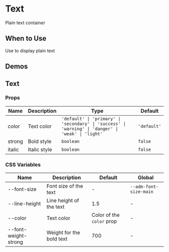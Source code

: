 # Text

Plain text container

## When to Use

Use to display plain text

## Demos

<code src="./demos/demo1.tsx"></code>

## Text

### Props

| Name | Description | Type | Default |
| --- | --- | --- | --- |
| color | Text color | `'default' \| 'primary' \| 'secondary' \| 'success' \| 'warning' \| 'danger' \| 'weak' \| 'light'` | `'default'` |
| strong | Bold style | `boolean` | `false` |
| italic | Italic style | `boolean` | `false` |

### CSS Variables

| Name | Description | Default | Global |
| --- | --- | --- | --- |
| --font-size | Font size of the text | - | `--adm-font-size-main` |
| --line-height | Line height of the text | 1.5 | - |
| --color | Text color | Color of the `color` prop | - |
| --font-weight-strong | Weight for the bold text | 700 | - |
